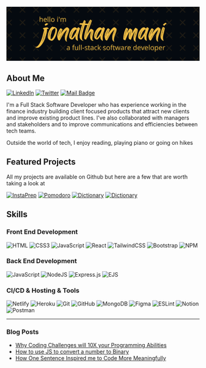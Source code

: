 ![Jonathan Banner](/JonathanManiGithub.jpg?raw=true "Jonathan Banner")

## About Me

[![LinkedIn](https://img.shields.io/badge/LinkedIn-%230077B5.svg?style=for-the-badge&logo=linkedin&logoColor=white)](https://www.linkedin.com/in/jonathan-mani/) [![Twitter](https://img.shields.io/badge/Twitter-%231DA1F2.svg?style=for-the-badge&logo=Twitter&logoColor=white)](https://twitter.com/jonathanMani_) [![Mail Badge](https://img.shields.io/badge/Email-D14836?style=for-the-badge&logo=gmail&logoColor=white)](mailto:social.chapters@simplelogin.com)

I'm a Full Stack Software Developer who has experience working in the finance industry building client focused products that attract new clients and improve existing product lines. I've also collaborated with managers and stakeholders and to improve communications and efficiencies between tech teams.

Outside the world of tech, I enjoy reading, playing piano or going on hikes

<!-- <h2 align="center">Data and Analytics</h2>
<div align="center">
<table>
<tr>
<td width="50%">
<img src="https://github-readme-streak-stats.herokuapp.com?user=jonathanmani&date_format=M%20j%5B%2C%20Y%5D&ring=F5B033&background=0D1117&stroke=807981&currStreakNum=F5B033&sideNums=F5B033&currStreakLabel=DD8803&sideLabels=DD8803&dates=DDDDDD&border=DDDDDD&border_radius=0&hide_border=true" alt="jonathanmani" />
</td>
<td width="50%">
<img src="https://github-readme-stats.vercel.app/api?username=jonathanmani&show_icons=true&title_color=f5b033&text_color=fffafa&bg_color=0d1117&icon_color=f5b033&border_color=DDDDDD&hide_rank=true&border_radius=0&hide_title=true&hide_border=truelocale=en" alt="jonathanmani" />
</td>
</tr>
</table>
</div> -->

## Featured Projects

All my projects are available on Github but here are a few that are worth taking a look at

<div align="left">
  <!--  InstaPrep   -->
  <a href="https://github.com/jonathanmani/InstaPrep"><img src="https://github-readme-stats.vercel.app/api/pin/?username=jonathanmani&repo=InstaPrep&theme=vision-friendly-dark&bg_color=1F222E&title_color=F0BC47&icon_color=0D74E7&hide_border=true&show_icons=true&" alt="InstaPrep"></a>
  <!--  Pomodoro Task Tracker   -->
  <a href="https://github.com/jonathanmani/Pomodoro-Task-Tracker"><img src="https://github-readme-stats.vercel.app/api/pin/?username=jonathanmani&repo=Pomodoro-Task-Tracker&theme=vision-friendly-dark&bg_color=1F222E&title_color=F0BC47&icon_color=0D74E7&hide_border=true&show_icons=true&" alt="Pomodoro"></a>
  <!--  Binary Upload Booms   -->
  <a href="https://github.com/jonathanmani/Binary-Upload-Booms"><img src="https://github-readme-stats.vercel.app/api/pin/?username=jonathanmani&repo=Binary-Upload-Booms&theme=vision-friendly-dark&bg_color=1F222E&title_color=F0BC47&icon_color=0D74E7&hide_border=true&show_icons=true&" alt="Dictionary"></a>
  <!--  My Pocket Dictionary   -->
  <a href="https://github.com/jonathanmani/My-Pocket-Dictionary"><img src="https://github-readme-stats.vercel.app/api/pin/?username=jonathanmani&repo=My-Pocket-Dictionary&theme=vision-friendly-dark&bg_color=1F222E&title_color=F0BC47&icon_color=0D74E7&hide_border=true&show_icons=true&" alt="Dictionary"></a>
</div>

## Skills

### Front End Development

![HTML](https://img.shields.io/badge/html-%23FF6500.svg?style=for-the-badge&logo=HTML5&logoColor=%23F7DF1E) ![CSS3](https://img.shields.io/badge/css3-%231572B6.svg?style=for-the-badge&logo=css3&logoColor=white) ![JavaScript](https://img.shields.io/badge/javascript-%23323330.svg?style=for-the-badge&logo=javascript&logoColor=%23F7DF1E) ![React](https://img.shields.io/badge/react-%2320232a.svg?style=for-the-badge&logo=react&logoColor=%2361DAFB) ![TailwindCSS](https://img.shields.io/badge/tailwindcss-%2338B2AC.svg?style=for-the-badge&logo=tailwind-css&logoColor=white) ![Bootstrap](https://img.shields.io/badge/bootstrap-%2380006B.svg?style=for-the-badge&logo=bootstrap&logoColor=white) ![NPM](https://img.shields.io/badge/NPM-%23000000.svg?style=for-the-badge&logo=npm&logoColor=white)

### Back End Development

![JavaScript](https://img.shields.io/badge/javascript-%23323330.svg?style=for-the-badge&logo=javascript&logoColor=%23F7DF1E) ![NodeJS](https://img.shields.io/badge/node.js-6DA55F?style=for-the-badge&logo=node.js&logoColor=white) ![Express.js](https://img.shields.io/badge/express.js-%23404d59.svg?style=for-the-badge&logo=express&logoColor=%2361DAFB) ![EJS](https://img.shields.io/badge/ejs-%23008015.svg?style=for-the-badge&logo=node.js&logoColor=%2361DAFB)

### CI/CD & Hosting & Tools

![Netlify](https://img.shields.io/badge/netlify-%23000000.svg?style=for-the-badge&logo=netlify&logoColor=#00C7B7) ![Heroku](https://img.shields.io/badge/heroku-%2380006B.svg?style=for-the-badge&logo=heroku&logoColor=#00C7B7) ![Git](https://img.shields.io/badge/git-%23F05033.svg?style=for-the-badge&logo=git&logoColor=white) ![GitHub](https://img.shields.io/badge/github-%23121011.svg?style=for-the-badge&logo=github&logoColor=white) ![MongoDB](https://img.shields.io/badge/mongodb-%23228B22.svg?style=for-the-badge&logo=mongodb&logoColor=white) ![Figma](https://img.shields.io/badge/figma-%23121011.svg?style=for-the-badge&logo=figma&logoColor=white) ![ESLint](https://img.shields.io/badge/ESLint-4B3263?style=for-the-badge&logo=eslint&logoColor=white) ![Notion](https://img.shields.io/badge/Notion-%23000000.svg?style=for-the-badge&logo=notion&logoColor=white) ![Postman](https://img.shields.io/badge/Postman-FF6C37?style=for-the-badge&logo=postman&logoColor=white)

<hr>

### Blog Posts

<!-- BLOG-POST-LIST:START -->
- [Why Coding Challenges will 10X your Programming Abilities](https://jonathanmani.hashnode.dev/why-coding-challenges-will-10x-your-programming-abilities)
- [How to use JS to convert a number to Binary](https://jonathanmani.hashnode.dev/how-to-use-js-to-convert-a-number-to-binary)
- [How One Sentence Inspired me to Code More Meaningfully](https://jonathanmani.hashnode.dev/how-one-sentence-inspired-me-to-code-more-meaningfully)
<!-- BLOG-POST-LIST:END -->
